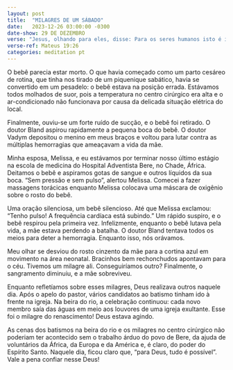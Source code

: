 ```yaml
---
layout: post
title:  "MILAGRES DE UM SÁBADO"
date:   2023-12-26 03:00:00 -0300
date-show: 29 DE DEZEMBRO
verse: "Jesus, olhando para eles, disse: Para os seres humanos isto é impossível, mas para Deus tudo é possível."
verse-ref: Mateus 19:26
categories: meditation pt
---
```


O bebê parecia estar morto. O que havia começado como um parto cesáreo de rotina, que tinha nos tirado de um piquenique sabático, havia se convertido em um pesadelo: o bebê estava na posição errada. Estávamos todos molhados de suor, pois a temperatura no centro cirúrgico era alta e o ar-condicionado não funcionava por causa da delicada situação elétrica do local.

Finalmente, ouviu-se um forte ruído de sucção, e o bebê foi retirado. O doutor Bland aspirou rapidamente a pequena boca do bebê. O doutor Vadym depositou o menino em meus braços e voltou para lutar contra as múltiplas hemorragias que ameaçavam a vida da mãe.

Minha esposa, Melissa, e eu estávamos por terminar nosso último estágio na escola de medicina do Hospital Adventista Bere, no Chade, África. Deitamos o bebê e aspiramos gotas de sangue e outros líquidos da sua boca. “Sem pressão e sem pulso”, alertou Melissa. Comecei a fazer massagens torácicas enquanto Melissa colocava uma máscara de oxigênio sobre o rosto do bebê.

Uma oração silenciosa, um bebê silencioso. Até que Melissa exclamou: “Tenho pulso! A frequência cardíaca está subindo.” Um rápido suspiro, e o bebê respirou pela primeira vez. Infelizmente, enquanto o bebê lutava pela vida, a mãe estava perdendo a batalha. O doutor Bland tentava todos os meios para deter a hemorragia. Enquanto isso, nós orávamos.

Meu olhar se desviou do rosto cinzento da mãe para a cortina azul em movimento na área neonatal. Bracinhos bem rechonchudos apontavam para o céu. Tivemos um milagre ali. Conseguiríamos outro? Finalmente, o sangramento diminuiu, e a mãe sobreviveu.

Enquanto refletíamos sobre esses milagres, Deus realizava outros naquele dia. Após o apelo do pastor, vários candidatos ao batismo tinham ido à frente na igreja. Na beira do rio, a celebração continuou: cada novo membro saía das águas em meio aos louvores de uma igreja exultante. Esse foi o milagre do renascimento! Deus estava agindo.

As cenas dos batismos na beira do rio e os milagres no centro cirúrgico não poderiam ter acontecido sem o trabalho árduo do povo de Bere, da ajuda de voluntários da África, da Europa e da América e, é claro, do poder do Espírito Santo. Naquele dia, ficou claro que, “para Deus, tudo é possível”. Vale a pena confiar nesse Deus!
